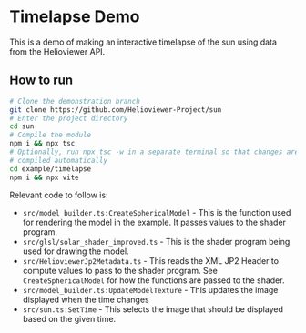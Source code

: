 # Timelapse Demo

This is a demo of making an interactive timelapse of the sun using data from
the Helioviewer API.

## How to run

```bash
# Clone the demonstration branch
git clone https://github.com/Helioviewer-Project/sun
# Enter the project directory
cd sun
# Compile the module
npm i && npx tsc
# Optionally, run npx tsc -w in a separate terminal so that changes are
# compiled automatically
cd example/timelapse
npm i && npx vite
```

Relevant code to follow is:
- `src/model_builder.ts:CreateSphericalModel` - This is the function used
   for rendering the model in the example. It passes values to the shader
   program.
- `src/glsl/solar_shader_improved.ts` - This is the shader program being used for drawing
  the model.
- `src/HelioviewerJp2Metadata.ts` - This reads the XML JP2 Header to compute
  values to pass to the shader program. See `CreateSphericalModel` for
  how the functions are passed to the shader.
- `src/model_builder.ts:UpdateModelTexture` - This updates the image displayed
  when the time changes
- `src/sun.ts:SetTime` - This selects the image that should be displayed based
  on the given time.
